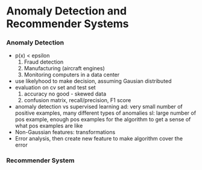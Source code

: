 # Anomaly Detection and Recommender Systems
### Anomaly Detection
- p(x) <  epsilon
  1. Fraud detection
  2. Manufacturing (aircraft engines)
  3. Monitoring computers in a data center
- use likelyhood to make decision, assuming Gausian distributed
- evaluation on cv set and test set 
  1. accuracy no good - skewed data
  2. confusion matrix, recall/precision, F1 score
- anomaly detection vs supervised learning
  ad: very small number of positive examples, many different types of anomalies
  sl: large number of pos example, enough pos examples for the algorithm to get a sense of what pos examples are like
- Non-Gaussian features: transformations
- Error analysis, then create new feature to make algorithm cover the error
    
### Recommender System
